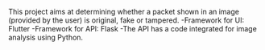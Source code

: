 This project aims at determining whether a packet shown in an image (provided by the user)
is original, fake or tampered.
-Framework for UI: Flutter
-Framework for API: Flask
-The API has a code integrated for image analysis using Python.
